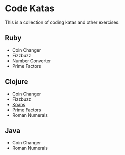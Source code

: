 # Code Katas

This is a collection of coding katas and other exercises.


## Ruby
- Coin Changer
- Fizzbuzz
- Number Converter
- Prime Factors

## Clojure
- Coin Changer
- Fizzbuzz
- [Koans](http://clojurekoans.com/)
- Prime Factors
- Roman Numerals

## Java
- Coin Changer
- Roman Numerals
